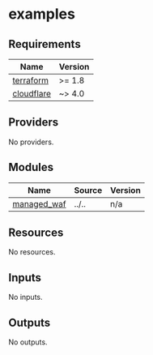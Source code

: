 # examples

<!-- BEGINNING OF PRE-COMMIT-TERRAFORM DOCS HOOK -->
## Requirements

| Name | Version |
|------|---------|
| <a name="requirement_terraform"></a> [terraform](#requirement\_terraform) | >= 1.8 |
| <a name="requirement_cloudflare"></a> [cloudflare](#requirement\_cloudflare) | ~> 4.0 |

## Providers

No providers.

## Modules

| Name | Source | Version |
|------|--------|---------|
| <a name="module_managed_waf"></a> [managed\_waf](#module\_managed\_waf) | ../.. | n/a |

## Resources

No resources.

## Inputs

No inputs.

## Outputs

No outputs.
<!-- END OF PRE-COMMIT-TERRAFORM DOCS HOOK -->
